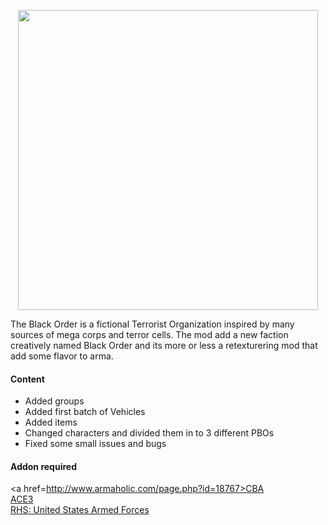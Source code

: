 <p align="center">
    <img src="https://raw.githubusercontent.com/EvulDev/TerroristOrganizationBlackOrder/master/Extra/logo01.png" width="480">
</p>

<p>The Black Order is a fictional Terrorist Organization inspired by many sources of mega corps and terror cells. The mod add a new faction creatively named Black Order and its more or less a retexturering mod that add some flavor to arma. </p>

#### Content
* Added groups 
* Added first batch of Vehicles 
* Added items 
* Changed characters and divided them in to 3 different PBOs 
* Fixed some small issues and bugs

#### Addon required
<a href=http://www.armaholic.com/page.php?id=18767>CBA</a><br>
<a href=http://ace3mod.com/>ACE3</a><br>
<a href=http://www.rhsmods.org/>RHS: United States Armed Forces</a><br>
